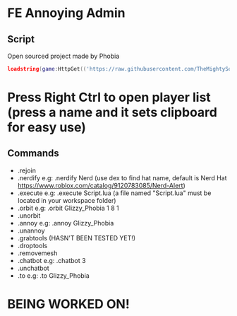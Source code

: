 # FE Annoying Admin

## Script
Open sourced project made by Phobia
```lua
loadstring(game:HttpGet(('https://raw.githubusercontent.com/TheMightySource/FE-Annoying-Admin/main/Main.lua'),true))()
```
# Press Right Ctrl to open player list (press a name and it sets clipboard for easy use)
## Commands
 * .rejoin
 * .nerdify <hat name> e.g: .nerdify Nerd (use dex to find hat name, default is Nerd Hat https://www.roblox.com/catalog/9120783085/Nerd-Alert)
 * .execute <file name> e.g: .execute Script.lua (a file named "Script.lua" must be located in your workspace folder)
 * .orbit <full player name> <speed> <radius> <eclipse> e.g: .orbit Glizzy_Phobia 1 8 1
 * .unorbit
 * .annoy <full player name> e.g: .annoy Glizzy_Phobia
 * .unannoy
 * .grabtools (HASN'T BEEN TESTED YET!)
 * .droptools
 * .removemesh
 * .chatbot <time to chat> e.g: .chatbot 3
 * .unchatbot
 * .to <player> e.g: .to Glizzy_Phobia
 
 # BEING WORKED ON!
